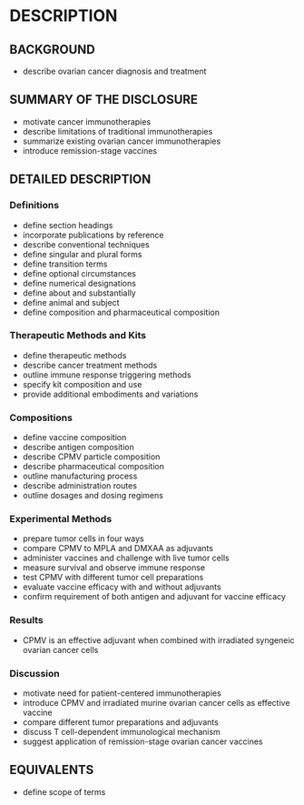 # DESCRIPTION

## BACKGROUND

- describe ovarian cancer diagnosis and treatment

## SUMMARY OF THE DISCLOSURE

- motivate cancer immunotherapies
- describe limitations of traditional immunotherapies
- summarize existing ovarian cancer immunotherapies
- introduce remission-stage vaccines

## DETAILED DESCRIPTION

### Definitions

- define section headings
- incorporate publications by reference
- describe conventional techniques
- define singular and plural forms
- define transition terms
- define optional circumstances
- define numerical designations
- define about and substantially
- define animal and subject
- define composition and pharmaceutical composition

### Therapeutic Methods and Kits

- define therapeutic methods
- describe cancer treatment methods
- outline immune response triggering methods
- specify kit composition and use
- provide additional embodiments and variations

### Compositions

- define vaccine composition
- describe antigen composition
- describe CPMV particle composition
- describe pharmaceutical composition
- outline manufacturing process
- describe administration routes
- outline dosages and dosing regimens

### Experimental Methods

- prepare tumor cells in four ways
- compare CPMV to MPLA and DMXAA as adjuvants
- administer vaccines and challenge with live tumor cells
- measure survival and observe immune response
- test CPMV with different tumor cell preparations
- evaluate vaccine efficacy with and without adjuvants
- confirm requirement of both antigen and adjuvant for vaccine efficacy

### Results

- CPMV is an effective adjuvant when combined with irradiated syngeneic ovarian cancer cells

### Discussion

- motivate need for patient-centered immunotherapies
- introduce CPMV and irradiated murine ovarian cancer cells as effective vaccine
- compare different tumor preparations and adjuvants
- discuss T cell-dependent immunological mechanism
- suggest application of remission-stage ovarian cancer vaccines

## EQUIVALENTS

- define scope of terms

